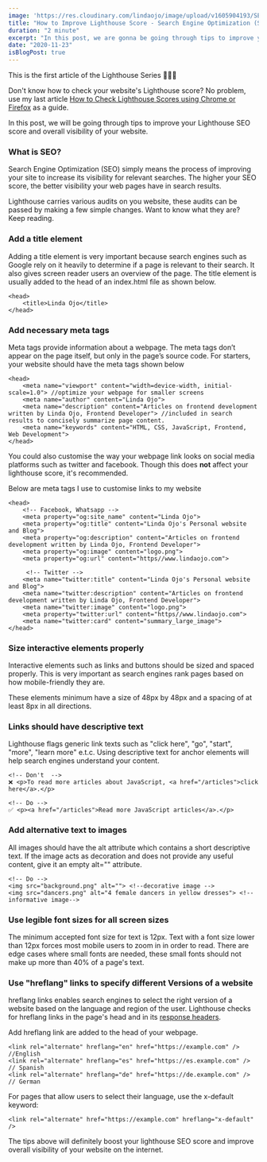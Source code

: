 ```yaml
---
image: 'https://res.cloudinary.com/lindaojo/image/upload/v1605904193/SEO_l95mif.png'
title: "How to Improve Lighthouse Score - Search Engine Optimization (SEO)"
duration: "2 minute"
excerpt: "In this post, we are gonna be going through tips to improve your Lighthouse SEO score and overall visibility of your website..."
date: "2020-11-23"
isBlogPost: true
---
```


This is the first article of the Lighthouse Series 🎉🎉🎉

Don't know how to check your website's Lighthouse score? No problem, use my last article <a class="link" href="https://www.lindaojo.com/blog/how-to-check-lighthouse-scores-on-chrome-and-firefox/" target="_blank">How to Check Lighthouse Scores using Chrome or Firefox</a> as a guide.

In this post, we will be going through tips to improve your Lighthouse SEO score and overall visibility of your website.

<h3>What is SEO?</h3>

Search Engine Optimization (SEO) simply means the process of improving your site to increase its visibility for relevant searches. The higher your SEO score, the better visibility your web pages have in search results.

Lighthouse carries various audits on you website, these audits can be passed by making a few simple changes. Want to know what they are? Keep reading. 

<h3>Add a title element</h3>

Adding a title element is very important because search engines such as Google rely on it heavily to determine if a page is relevant to their search. It also gives screen reader users an overview of the page. The title element is usually added to the head of an <span class="code-word">index.html</span> file as shown below.

```html{codeTitle: Title Element}
<head>
    <title>Linda Ojo</title>
</head>  
```

<h3>Add necessary meta tags</h3>  

Meta tags provide information about a webpage. The meta tags don’t appear on the page itself, but only in the page’s source code. For starters, your website should have the meta tags shown below

```html{codeTitle: Meta Tag}
<head>
    <meta name="viewport" content="width=device-width, initial-scale=1.0"> //optimize your webpage for smaller screens
    <meta name="author" content="Linda Ojo">
    <meta name="description" content="Articles on frontend development written by Linda Ojo, Frontend Developer"> //included in search results to concisely summarize page content.
    <meta name="keywords" content="HTML, CSS, JavaScript, Frontend, Web Development">
</head>
```
You could also customise the way your webpage link looks on social media platforms such as twitter and facebook. Though this does <strong>not</strong> affect your lighthouse score, it's recommended.

Below are meta tags I use to customise links to my website

```html{codeTitle: Meta Tag}
<head>
    <!-- Facebook, Whatsapp -->
    <meta property="og:site_name" content="Linda Ojo">
    <meta property="og:title" content="Linda Ojo's Personal website and Blog">
    <meta property="og:description" content="Articles on frontend development written by Linda Ojo, Frontend Developer">
    <meta property="og:image" content="logo.png">
    <meta property="og:url" content="https//www.lindaojo.com">

     <!-- Twitter -->
    <meta name="twitter:title" content="Linda Ojo's Personal website and Blog">
    <meta name="twitter:description" content="Articles on frontend development written by Linda Ojo, Frontend Developer">
    <meta name="twitter:image" content="logo.png">
    <meta property="twitter:url" content="https//www.lindaojo.com">
    <meta name="twitter:card" content="summary_large_image">
</head>
```

<h3>Size interactive elements properly</h3>

Interactive elements such as links and buttons should be sized and spaced properly. This is very important as search engines rank pages based on how mobile-friendly they are.

These elements minimum have a size of 48px by 48px and a spacing of at least 8px in all directions.

<h3>Links should have descriptive text</h3>

Lighthouse flags generic link texts such as "click here", "go", "start", "more", "learn more" e.t.c. Using descriptive text for anchor elements will help search engines understand your content.

```html{codeTitle: Links}
<!-- Don't  -->
❌ <p>To read more articles about JavaScript, <a href="/articles">click here</a>.</p> 

<!-- Do -->
✅ <p><a href="/articles">Read more JavaScript articles</a>.</p> 
```

<h3>Add alternative text to images</h3>

All images should have the <span class="code-word">alt</span> attribute which contains a short descriptive text. If the image acts as decoration and does not provide any useful content, give it an empty <span class="code-word">alt=""</span> attribute.

```html{codeTitle: Alternative texts}
<!-- Do -->
<img src="background.png" alt=""> <!--decorative image -->
<img src="dancers.png" alt="4 female dancers in yellow dresses"> <!-- informative image-->
```

<h3>Use legible font sizes for all screen sizes</h3>

The minimum accepted font size for text is 12px. Text with a font size lower than 12px forces most mobile users to zoom in in order to read. There are edge cases where small fonts are needed, these small fonts should not make up more than 40% of a page's text.

<h3>Use "hreflang" links to specify different Versions of a website</h3>

<span class="code-word">hreflang</span> links enables search engines to select the right version of a website based on the language and region of the user. Lighthouse checks for hreflang links in the page's head and in its <a href="https://developer.mozilla.org/en-US/docs/Glossary/Response_header" target="_blank" class="link">response headers</a>.

Add <span class="code-word">hreflang</span> link are added to the head of your webpage.

```html{codeTitle: Alternative texts}
<link rel="alternate" hreflang="en" href="https://example.com" />    //English
<link rel="alternate" hreflang="es" href="https://es.example.com" /> // Spanish
<link rel="alternate" hreflang="de" href="https://de.example.com" /> // German
```
For pages that allow users to select their language, use the x-default keyword:

```html{codeTitle: Alternative texts}
<link rel="alternate" href="https://example.com" hreflang="x-default" />
```

The tips above will definitely boost your lighthouse SEO score and improve overall visibility of your website on the internet.